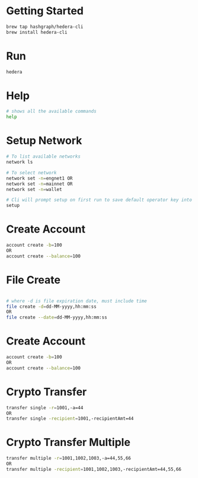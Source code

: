 Getting Started
===

```bash
brew tap hashgraph/hedera-cli
brew install hedera-cli
```

Run
===
```bash
hedera
```

Help
===

```bash
# shows all the available commands
help
```

Setup Network
===

```bash
# To list available networks
network ls

# To select network
network set -n=engnet1 OR
network set -n=mainnet OR
network set -n=wallet

# Cli will prompt setup on first run to save default operator key into ~/.hedera
setup
```

Create Account
===

```bash
account create -b=100 
OR
account create --balance=100
```

File Create
===

```bash

# where -d is file expiration date, must include time
file create -d=dd-MM-yyyy,hh:mm:ss
OR
file create --date=dd-MM-yyyy,hh:mm:ss

```

Create Account
===

```bash
account create -b=100 
OR
account create --balance=100
```

Crypto Transfer
===

```bash
transfer single -r=1001,-a=44 
OR
transfer single -recipient=1001,-recipientAmt=44

```

Crypto Transfer Multiple
===

```bash
transfer multiple -r=1001,1002,1003,-a=44,55,66 
OR
transfer multiple -recipient=1001,1002,1003,-recipientAmt=44,55,66

```